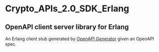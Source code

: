 # Crypto_APIs_2.0_SDK_Erlang

## OpenAPI client server library for Erlang

An Erlang client stub generated by [OpenAPI Generator](https://openapi-generator.tech) given an OpenAPI spec.
